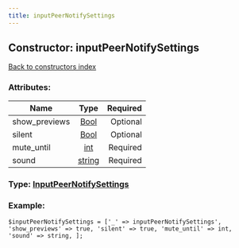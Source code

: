 ```yaml
---
title: inputPeerNotifySettings
---
```

## Constructor: inputPeerNotifySettings  
[Back to constructors index](index.md)



### Attributes:

| Name     |    Type       | Required |
|----------|:-------------:|---------:|
|show\_previews|[Bool](../types/Bool.md) | Optional|
|silent|[Bool](../types/Bool.md) | Optional|
|mute\_until|[int](../types/int.md) | Required|
|sound|[string](../types/string.md) | Required|



### Type: [InputPeerNotifySettings](../types/InputPeerNotifySettings.md)


### Example:

```
$inputPeerNotifySettings = ['_' => inputPeerNotifySettings', 'show_previews' => true, 'silent' => true, 'mute_until' => int, 'sound' => string, ];
```